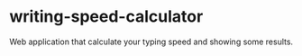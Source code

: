 # writing-speed-calculator
Web application that calculate your typing speed and showing some results.

